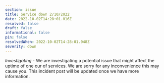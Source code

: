 ```yaml
---
section: issue
title: Service down 2/10/2022
date: 2022-10-02T14:28:01.016Z
resolved: false
draft: false
informational: false
pin: false
resolvedWhen: 2022-10-02T14:28:01.048Z
severity: down
---
```

*Investigating* - We are investigating a potential issue that might affect the uptime of one our of services. We are sorry for any inconvenience this may cause you. This incident post will be updated once we have more information.